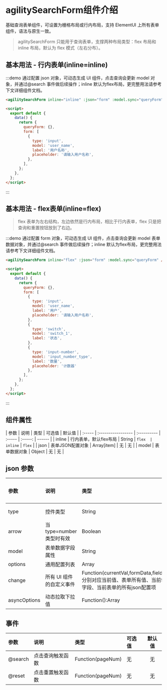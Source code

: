 # agilitySearchForm组件介绍

基础查询表单组件，可设置为栅格布局或行内布局，支持 ElementUI 上所有表单组件，语法与原生一致。

> agilitySearchForm 只能用于查询表单，支撑两种布局类型：flex 布局和 inline 布局，默认为 flex 模式（左右分布）。

## 基本用法 - 行内表单(inline=inline)

:::demo 通过配置 json 对象，可动态生成 UI 组件，点击查询会更新 model 对象，并通过@search 事件做后续操作；inline 默认为flex布局，更完整用法请参考下文详细组件文档。


```html
<agilitySearchForm inline="inline" :json="form" :model.sync="queryForm" />

<script>
  export default {
    data() {
      return {
        queryForm: {},
        form: [
          {
            type: 'input',
            model: 'user_name',
            label: '用户名称',
            placeholder: '请输入用户名称',
          },
        ],
      };
    },
  };
</script>
```

:::

## 基本用法 - flex表单(inline=flex)

> flex 表单为左右结构，左边依然是行内布局，相比于行内表单，flex 只是把查询和重置按钮放到了右边。

:::demo 通过配置 form 对象，可动态生成 UI 组件，点击查询会更新 model 表单数据对象，并通过@search 事件做后续操作；inline 默认为flex布局，更完整用法请参考下文详细组件文档。

```html
<agilitySearchForm inline="flex" :json="form" :model.sync="queryForm" />

<script>
  export default {
    data() {
      return {
        queryForm: {},
        form: [
          {
            type: 'input',
            model: 'user_name',
            label: '用户',
            placeholder: '请输入用户名称',
          },
          {
            type: 'switch',
            model: 'switch_1',
            label: '状态',
          },
          {
            type: 'input-number',
            model: 'input_number_type',
            label: '数量',
            placeholder: '计数器'
          },
        ],
      };
    },
  };
</script>
```

:::

## 组件属性

| 参数   | 说明               | 类型        | 可选值 | 默认值  |
| :----- | :----------------- | :---------- | :----- | :-----: | ------ |
| inline | 行内表单，默认flex布局 | String      | `flex  | inline` | `flex` |
| json   | 表单JSON配置对象     | Array[item] | 无     |   无    |
| model  | 表单数据对象     | Object      | 无     |   无    |

## json 参数

| 参数         | 说明                           | 类型                              | 可选值   | 默认值 |
| :----------- | :----------------------------- | :-------------------------------- | :------- | :----: |
| type         | 控件类型                       | String                            | 参考控件类型列表 |   无   |
| arrow        | 当type=number类型时有效 | Boolean | true/false | true |
| model        | 表单数据字段属性 | String                            | 无       |   无   |
| options      | 通用配置列表                   | Array                             | 无       |   无   |
| change       | 所有 UI 组件的自定义事件       | Function(currentVal,formData,field,json) 分别对应当前值、表单所有值、当前field字段、当前表单的所有json配置项| 无       |   无   |
| asyncOptions | 动态拉取下拉值                 | Function():Array                          | 无       |   无   |



## 事件

| 参数         | 说明             | 类型       | 可选值 | 默认值 |
| :----------- | :--------------- | :--------- | :----- | :----: |
| @search | 点击查询触发函数 | Function(pageNum) | 无     |   无   |
| @reset | 点击重置触发函数 | Function(pageNum) | 无     |   无   |

